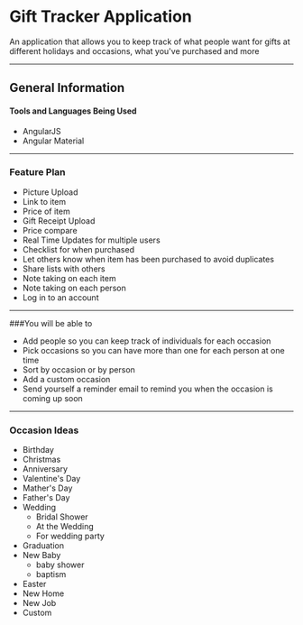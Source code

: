 # Gift Tracker Application
An application that allows you to keep track of what people want for gifts at different holidays and occasions,
what you've purchased and more
***

## General Information
#### Tools and Languages Being Used
* AngularJS
* Angular Material

***

### Feature Plan
* Picture Upload
* Link to item
* Price of item
* Gift Receipt Upload
* Price compare
* Real Time Updates for multiple users
* Checklist for when purchased
* Let others know when item has been purchased to avoid duplicates
* Share lists with others
* Note taking on each item
* Note taking on each person
* Log in to an account

***

###You will be able to
* Add people so you can keep track of individuals for each occasion
* Pick occasions so you can have more than one for each person at one time
* Sort by occasion or by person
* Add a custom occasion
* Send yourself a reminder email to remind you when the occasion is coming up soon

***

### Occasion Ideas
* Birthday
* Christmas
* Anniversary
* Valentine's Day
* Mather's Day
* Father's Day
* Wedding
    * Bridal Shower
    * At the Wedding
    * For wedding party
* Graduation
* New Baby
    * baby shower
    * baptism
* Easter
* New Home
* New Job
* Custom

